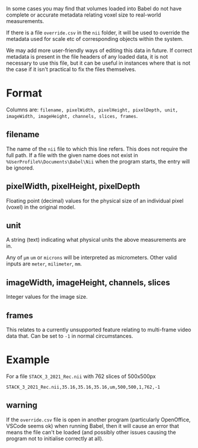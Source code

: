 In some cases you may find that volumes loaded into Babel do not have complete or accurate metadata relating voxel size to real-world measurements.

If there is a file `override.csv` in the `nii` folder, it will be used to override the metadata used for scale etc of corresponding objects within the system.

We may add more user-friendly ways of editing this data in future. If correct metadata is present in the file headers of any loaded data, it is not necessary to use this file, but it can be useful in instances where that is not the case if it isn't practical to fix the files themselves.

# Format
Columns are: `filename, pixelWidth, pixelHeight, pixelDepth, unit, imageWidth, imageHeight, channels, slices, frames`.

## filename
The name of the `nii` file to which this line refers. This does not require the full path. If a file with the given name does not exist in `%UserProfile%\Documents\Babel\Nii` when the program starts, the entry will be ignored.

## pixelWidth, pixelHeight, pixelDepth
Floating point (decimal) values for the physical size of an individual pixel (voxel) in the original model.

## unit
A string (text) indicating what physical units the above measurements are in.

Any of `µm` `um` or `microns` will be interpreted as micrometers. Other valid inputs are `meter`, `milimeter`, `mm`.

## imageWidth, imageHeight, channels, slices
Integer values for the image size.

## frames
This relates to a currently unsupported feature relating to multi-frame video data that. Can be set to `-1` in normal circumstances.

# Example
For a file `STACK_3_2021_Rec.nii` with 762 slices of 500x500px

```
STACK_3_2021_Rec.nii,35.16,35.16,35.16,um,500,500,1,762,-1
```

## warning
If the `override.csv` file is open in another program (particularly OpenOffice, VSCode seems ok) when running Babel, then it will cause an error that means the file can't be loaded (and possibly other issues causing the program not to initialise correctly at all).